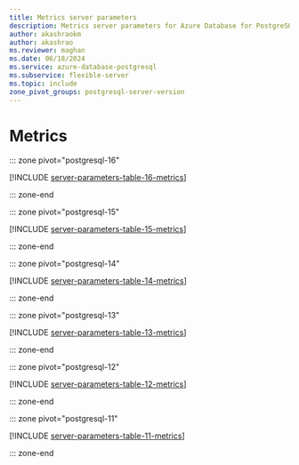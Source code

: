 ```yaml
---
title: Metrics server parameters
description: Metrics server parameters for Azure Database for PostgreSQL - Flexible Server.
author: akashraokm
author: akashrao
ms.reviewer: maghan
ms.date: 06/18/2024
ms.service: azure-database-postgresql
ms.subservice: flexible-server
ms.topic: include
zone_pivot_groups: postgresql-server-version
---
```

# Metrics


::: zone pivot="postgresql-16"

[!INCLUDE [server-parameters-table-16-metrics](./includes/server-parameters-table-16-metrics.md)]

::: zone-end


::: zone pivot="postgresql-15"

[!INCLUDE [server-parameters-table-15-metrics](./includes/server-parameters-table-15-metrics.md)]

::: zone-end


::: zone pivot="postgresql-14"

[!INCLUDE [server-parameters-table-14-metrics](./includes/server-parameters-table-14-metrics.md)]

::: zone-end


::: zone pivot="postgresql-13"

[!INCLUDE [server-parameters-table-13-metrics](./includes/server-parameters-table-13-metrics.md)]

::: zone-end


::: zone pivot="postgresql-12"

[!INCLUDE [server-parameters-table-12-metrics](./includes/server-parameters-table-12-metrics.md)]

::: zone-end


::: zone pivot="postgresql-11"

[!INCLUDE [server-parameters-table-11-metrics](./includes/server-parameters-table-11-metrics.md)]

::: zone-end


